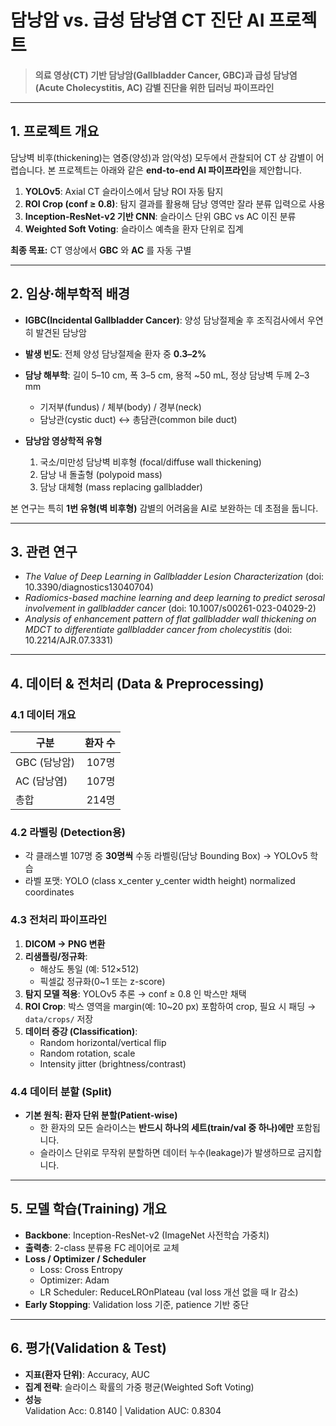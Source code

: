 # 담낭암 vs. 급성 담낭염 CT 진단 AI 프로젝트

> **의료 영상(CT) 기반 담낭암(Gallbladder Cancer, GBC)과 급성 담낭염(Acute Cholecystitis, AC) 감별 진단을 위한 딥러닝 파이프라인**   

---

## 1. 프로젝트 개요
담낭벽 비후(thickening)는 염증(양성)과 암(악성) 모두에서 관찰되어 CT 상 감별이 어렵습니다. 본 프로젝트는 아래와 같은 **end-to-end AI 파이프라인**을 제안합니다.

1. **YOLOv5**: Axial CT 슬라이스에서 담낭 ROI 자동 탐지  
2. **ROI Crop (conf ≥ 0.8)**: 탐지 결과를 활용해 담낭 영역만 잘라 분류 입력으로 사용  
3. **Inception-ResNet-v2 기반 CNN**: 슬라이스 단위 GBC vs AC 이진 분류  
4. **Weighted Soft Voting**: 슬라이스 예측을 환자 단위로 집계

**최종 목표:** CT 영상에서 **GBC** 와 **AC** 를 자동 구별

---

## 2. 임상·해부학적 배경
- **IGBC(Incidental Gallbladder Cancer)**: 양성 담낭절제술 후 조직검사에서 우연히 발견된 담낭암  
- **발생 빈도**: 전체 양성 담낭절제술 환자 중 **0.3–2%**  
- **담낭 해부학**: 길이 5–10 cm, 폭 3–5 cm, 용적 ~50 mL, 정상 담낭벽 두께 2–3 mm  
  - 기저부(fundus) / 체부(body) / 경부(neck)  
  - 담낭관(cystic duct) ↔ 총담관(common bile duct)

- **담낭암 영상학적 유형**  
  1. 국소/미만성 담낭벽 비후형 (focal/diffuse wall thickening)  
  2. 담낭 내 돌출형 (polypoid mass)  
  3. 담낭 대체형 (mass replacing gallbladder)

본 연구는 특히 **1번 유형(벽 비후형)** 감별의 어려움을 AI로 보완하는 데 초점을 둡니다.

---

## 3. 관련 연구
- *The Value of Deep Learning in Gallbladder Lesion Characterization* (doi: 10.3390/diagnostics13040704)  
- *Radiomics-based machine learning and deep learning to predict serosal involvement in gallbladder cancer* (doi: 10.1007/s00261-023-04029-2)  
- *Analysis of enhancement pattern of flat gallbladder wall thickening on MDCT to differentiate gallbladder cancer from cholecystitis* (doi: 10.2214/AJR.07.3331)

---

## 4. 데이터 & 전처리 (Data & Preprocessing)

### 4.1 데이터 개요
| 구분 | 환자 수 | 
|-----|--------:| 
| GBC (담낭암) | 107명 |  
| AC  (담낭염) | 107명 |  
| 총합 | 214명 |  

### 4.2 라벨링 (Detection용)
- 각 클래스별 107명 중 **30명씩** 수동 라벨링(담낭 Bounding Box) → YOLOv5 학습  
- 라벨 포맷: YOLO (class x_center y_center width height) normalized coordinates

### 4.3 전처리 파이프라인
1. **DICOM → PNG 변환**
2. **리샘플링/정규화**:  
   - 해상도 통일 (예: 512×512)  
   - 픽셀값 정규화(0~1 또는 z-score)  
3. **탐지 모델 적용**: YOLOv5 추론 → conf ≥ 0.8 인 박스만 채택  
4. **ROI Crop**: 박스 영역을 margin(예: 10~20 px) 포함하여 crop, 필요 시 패딩 → `data/crops/` 저장  
5. **데이터 증강 (Classification)**:  
   - Random horizontal/vertical flip  
   - Random rotation, scale  
   - Intensity jitter (brightness/contrast)  

### 4.4 데이터 분할 (Split) 
- **기본 원칙: 환자 단위 분할(Patient-wise)**  
  - 한 환자의 모든 슬라이스는 **반드시 하나의 세트(train/val 중 하나)에만** 포함됩니다.  
  - 슬라이스 단위로 무작위 분할하면 데이터 누수(leakage)가 발생하므로 금지합니다.

---

## 5. 모델 학습(Training) 개요
- **Backbone**: Inception-ResNet-v2 (ImageNet 사전학습 가중치)  
- **출력층**: 2-class 분류용 FC 레이어로 교체  
- **Loss / Optimizer / Scheduler**  
  - Loss: Cross Entropy  
  - Optimizer: Adam
  - LR Scheduler: ReduceLROnPlateau (val loss 개선 없을 때 lr 감소)  
- **Early Stopping**: Validation loss 기준, patience 기반 중단  
---

## 6. 평가(Validation & Test)
- **지표(환자 단위)**: Accuracy, AUC 
- **집계 전략**: 슬라이스 확률의 가중 평균(Weighted Soft Voting)  
- **성능**  
Validation Acc: 0.8140 | Validation AUC: 0.8304

 
